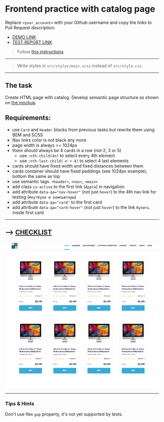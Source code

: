 # Frontend practice with catalog page
Replace `<your_account>` with your Github username and copy the links to Pull Request description:
- [DEMO LINK](https://oleksiy-pochkayev.github.io/layout_catalog/)
- [TEST REPORT LINK](https://oleksiy-pochkayev.github.io/layout_catalog/report/html_report/)

> Follow [this instructions](https://github.com/mate-academy/layout_task-guideline#how-to-solve-the-layout-tasks-on-github)
___
> Write styles in `src/styles/main.scss` instead of `src/style.css`.
___

## The task
Create HTML page with catalog. Develop semantic page structure as shown on [the mockup](https://www.figma.com/file/euXjY316CHKYkPRO1K0kjLsF/Moyo-Catalog?node-id=0%3A1).

## Requirements:
- use `Card` and `Header` blocks from previous tasks but rewrite them using BEM
and SCSS
- Nav links color is not black any more
- page width is always >= 1024px
- there should always be 4 cards in a row (not 2, 3 or 5)
  - use `:nth-child(4n)` to select every 4th element
  - use `:nth-last-child(-n + 4)` to select 4 last elements
- cards should have fixed width and fixed distances between them
- cards container should have fixed paddings (see 1024px example), bottom the same as top
- use semantic tags. `<header>`, `<nav>`, `<main>`
- add class `is-active` to the first link (`Apple`) in navigation
- add attribute `data-qa="nav-hover"` (not just `hover`) to the 4th nav link for testing (`Ноутбуки и компьютеры`)
- add attribute `data-qa="card"` to the first card
- add attribute `data-qa="card-hover"` (not just `hover`) to the link `Купить` inside first card
---
--> [CHECKLIST](https://github.com/mate-academy/layout_catalog/blob/master/checklist.md)
---
![screenshot](./references/catalog-example.png)

---
### Tips & Hints
Don't use flex `gap` property, it's not yet supported by tests.
